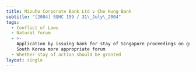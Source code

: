 ```yaml
---
title: Mizuho Corporate Bank Ltd v Cho Hung Bank
subtitle: "[2004] SGHC 159 / 31\_July\_2004"
tags:
  - Conflict of Laws
  - Natural forum
  - >-
    Application by issuing bank for stay of Singapore proceedings on ground that
    South Korea more appropriate forum
  - Whether stay of action should be granted
layout: single
---
```


